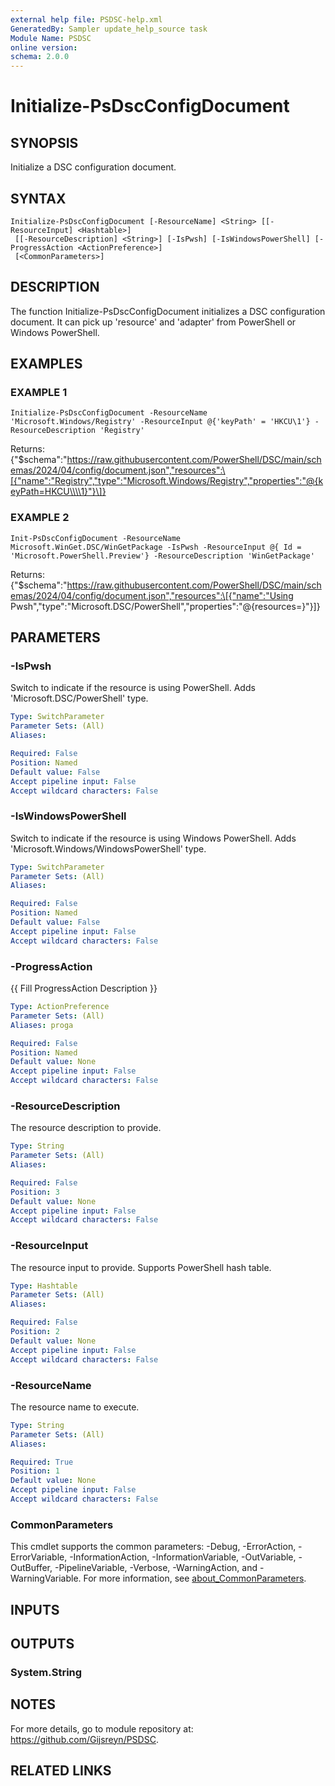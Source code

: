 ```yaml
---
external help file: PSDSC-help.xml
GeneratedBy: Sampler update_help_source task
Module Name: PSDSC
online version:
schema: 2.0.0
---
```


# Initialize-PsDscConfigDocument

## SYNOPSIS
Initialize a DSC configuration document.

## SYNTAX

```
Initialize-PsDscConfigDocument [-ResourceName] <String> [[-ResourceInput] <Hashtable>]
 [[-ResourceDescription] <String>] [-IsPwsh] [-IsWindowsPowerShell] [-ProgressAction <ActionPreference>]
 [<CommonParameters>]
```

## DESCRIPTION
The function Initialize-PsDscConfigDocument initializes a DSC configuration document.
It can pick up 'resource' and 'adapter' from PowerShell or Windows PowerShell.

## EXAMPLES

### EXAMPLE 1
```
Initialize-PsDscConfigDocument -ResourceName 'Microsoft.Windows/Registry' -ResourceInput @{'keyPath' = 'HKCU\1'} -ResourceDescription 'Registry'
```

Returns:
{"$schema":"https://raw.githubusercontent.com/PowerShell/DSC/main/schemas/2024/04/config/document.json","resources":\[{"name":"Registry","type":"Microsoft.Windows/Registry","properties":"@{keyPath=HKCU\\\\1}"}\]}

### EXAMPLE 2
```
Init-PsDscConfigDocument -ResourceName Microsoft.WinGet.DSC/WinGetPackage -IsPwsh -ResourceInput @{ Id = 'Microsoft.PowerShell.Preview'} -ResourceDescription 'WinGetPackage'
```

Returns:
{"$schema":"https://raw.githubusercontent.com/PowerShell/DSC/main/schemas/2024/04/config/document.json","resources":\[{"name":"Using Pwsh","type":"Microsoft.DSC/PowerShell","properties":"@{resources=}"}\]}

## PARAMETERS

### -IsPwsh
Switch to indicate if the resource is using PowerShell.
Adds 'Microsoft.DSC/PowerShell' type.

```yaml
Type: SwitchParameter
Parameter Sets: (All)
Aliases:

Required: False
Position: Named
Default value: False
Accept pipeline input: False
Accept wildcard characters: False
```

### -IsWindowsPowerShell
Switch to indicate if the resource is using Windows PowerShell.
Adds 'Microsoft.Windows/WindowsPowerShell' type.

```yaml
Type: SwitchParameter
Parameter Sets: (All)
Aliases:

Required: False
Position: Named
Default value: False
Accept pipeline input: False
Accept wildcard characters: False
```

### -ProgressAction
{{ Fill ProgressAction Description }}

```yaml
Type: ActionPreference
Parameter Sets: (All)
Aliases: proga

Required: False
Position: Named
Default value: None
Accept pipeline input: False
Accept wildcard characters: False
```

### -ResourceDescription
The resource description to provide.

```yaml
Type: String
Parameter Sets: (All)
Aliases:

Required: False
Position: 3
Default value: None
Accept pipeline input: False
Accept wildcard characters: False
```

### -ResourceInput
The resource input to provide.
Supports PowerShell hash table.

```yaml
Type: Hashtable
Parameter Sets: (All)
Aliases:

Required: False
Position: 2
Default value: None
Accept pipeline input: False
Accept wildcard characters: False
```

### -ResourceName
The resource name to execute.

```yaml
Type: String
Parameter Sets: (All)
Aliases:

Required: True
Position: 1
Default value: None
Accept pipeline input: False
Accept wildcard characters: False
```

### CommonParameters
This cmdlet supports the common parameters: -Debug, -ErrorAction, -ErrorVariable, -InformationAction, -InformationVariable, -OutVariable, -OutBuffer, -PipelineVariable, -Verbose, -WarningAction, and -WarningVariable. For more information, see [about_CommonParameters](http://go.microsoft.com/fwlink/?LinkID=113216).

## INPUTS

## OUTPUTS

### System.String
## NOTES
For more details, go to module repository at: https://github.com/Gijsreyn/PSDSC.

## RELATED LINKS
